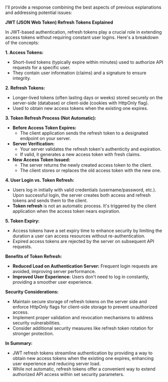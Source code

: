 I'll provide a response combining the best aspects of previous explanations and addressing potential issues:

**JWT (JSON Web Token) Refresh Tokens Explained**

In JWT-based authentication, refresh tokens play a crucial role in extending access tokens without requiring constant user logins. Here's a breakdown of the concepts:

**1. Access Tokens:**

- Short-lived tokens (typically expire within minutes) used to authorize API requests for a specific user.
- They contain user information (claims) and a signature to ensure integrity.

**2. Refresh Tokens:**

- Longer-lived tokens (often lasting days or weeks) stored securely on the server-side (database) or client-side (cookies with HttpOnly flag).
- Used to obtain new access tokens when the existing one expires.

**3. Token Refresh Process (Not Automatic):**

   - **Before Access Token Expires:**
     - The client application sends the refresh token to a designated endpoint on your server.
   - **Server Verification:**
     - Your server validates the refresh token's authenticity and expiration.
     - If valid, it generates a new access token with fresh claims.
   - **New Access Token Issued:**
     - The server returns the newly created access token to the client.
     - The client stores or replaces the old access token with the new one.

**4. User Login vs. Token Refresh:**

- Users log in initially with valid credentials (username/password, etc.). Upon successful login, the server creates both access and refresh tokens and sends them to the client.
- **Token refresh** is not an automatic process. It's triggered by the client application when the access token nears expiration.

**5. Token Expiry:**

- Access tokens have a set expiry time to enhance security by limiting the duration a user can access resources without re-authentication.
- Expired access tokens are rejected by the server on subsequent API requests.

**Benefits of Token Refresh:**

- **Reduced Load on Authentication Server:** Frequent login requests are avoided, improving server performance.
- **Improved User Experience:** Users don't need to log in constantly, providing a smoother user experience.

**Security Considerations:**

- Maintain secure storage of refresh tokens on the server side and enforce HttpOnly flags for client-side storage to prevent unauthorized access.
- Implement proper validation and revocation mechanisms to address security vulnerabilities.
- Consider additional security measures like refresh token rotation for stronger protection.

**In Summary:**

- JWT refresh tokens streamline authentication by providing a way to obtain new access tokens when the existing one expires, enhancing user experience and reducing server load.
- While not automatic, refresh tokens offer a convenient way to extend authorized API access within set security parameters.